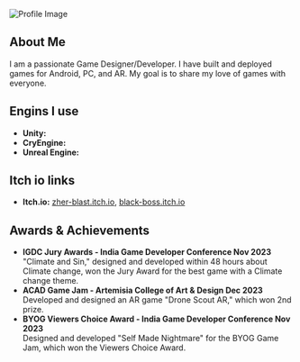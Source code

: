 ![Profile Image](https://github.com/user-attachments/assets/daa5cc0a-9c4c-49f7-9077-7ef2a97864e7)


## About Me
 I am a passionate Game Designer/Developer. I have built and deployed games for Android, PC, and AR. 
 My goal is to share my love of games with everyone.

## Engins I use
- **Unity:**
- **CryEngine:**
- **Unreal Engine:**

## Itch io links
- **Itch.io:** [zher-blast.itch.io](https://zher-blast.itch.io/), [black-boss.itch.io](https://black-boss.itch.io/)

## Awards & Achievements
- **IGDC Jury Awards - India Game Developer Conference Nov 2023**  
  "Climate and Sin," designed and developed within 48 hours about Climate change, won the Jury Award for the best game with a Climate change theme.
- **ACAD Game Jam - Artemisia College of Art & Design Dec 2023**  
  Developed and designed an AR game "Drone Scout AR," which won 2nd prize.
- **BYOG Viewers Choice Award - India Game Developer Conference Nov 2023**  
  Designed and developed "Self Made Nightmare" for the BYOG Game Jam, which won the Viewers Choice Award.
  

